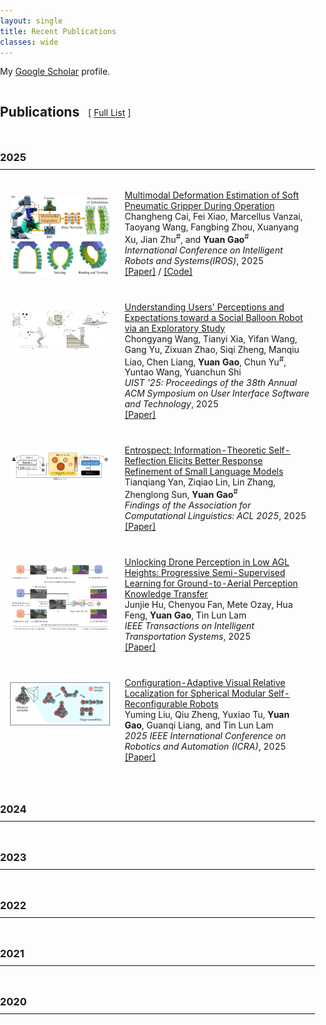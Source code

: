 ```yaml
---
layout: single
title: Recent Publications
classes: wide
---
```

<style>
	/* --- 基本页面样式 (检查是否已存在或冲突) --- */
body {
  margin: 0;
  padding: 0; 
}

html {
  scroll-behavior: smooth; /* 可选: 平滑滚动效果 */
}

/* --- 出版物列表图片/视频预览样式 --- */
.one {
  position: relative; 
  display: inline-block; 
  /* width: 300px; /* 删除或注释掉这一行，让宽度自适应 */
  width: 100%; /* 让 .one 容器填充其父级 td 的可用宽度 */
  max-width: 300px; /* 设定最大宽度，避免图片在超宽屏下过大 */
  /* aspect-ratio: 16 / 9; /* 删除或注释掉这一行，让高度由图片内容决定 */
  height: auto; /* 让高度根据内容自动调整 */
  overflow: hidden; 
  background-color: #f0f0f0; 
  box-sizing: border-box; /* 确保 padding/border 不会增加总宽度 */
}

.two {
  position: absolute; 
  top: 0;
  left: 0;
  right: 0; 
  bottom: 0; 
  opacity: 0; 
  transition: opacity .2s ease-in-out; 
}

.two video { 
    width: 100%;
    height: 100%;
    object-fit: contain; 
}

.one img {
    display: block; 
    max-width: 100%; 
    width: 100%; 
    height: auto; /* 关键：让高度自动调整以保持图片比例 */
    object-fit: contain; /* 关键：让图片完全包含在容器内，不裁剪，可能留白 */
    /* object-fit: cover; */ /* 如果需要裁剪并填满，则使用这个 */
}
/* --- 效果控制结束 --- */

/* --- 年份标题跳转偏移 --- */
h2[id^="publication"], 
h3[id^="year-"] {
  scroll-margin-top: 80px; /* 防止被粘性导航栏遮挡 (请根据导航栏高度调整) */
}
.iconDetails {
	clear: left;
	float:left; 
	width:20%;
    	height:20%;
	max-height:140px;
	max-width:140px; 
} 

.container {
    width:100%;
    height:24%;
    padding:1%;
	margin-bottom: 20px;
}
h4 {
    margin:0px;
}

.button {
    clear: left;
    background-color: #4CAF50; /* Green */
    border: none;
    color: white;
    padding: 4px 20px;
    text-align: center;
    text-decoration: none;
    display: inline-block;
    font-size: 12px;
    margin: 4px 2px;
    -webkit-transition-duration: 0.4s; /* Safari */
    transition-duration: 0.4s;
    cursor: pointer;
}

.green {
    background-color: white; 
    color: black; 
    border: 2px solid #4CAF50;
}

.green:hover {
    background-color: #4CAF50;
    color: white;
}

.blue {
    background-color: white; 
    color: black; 
    border: 2px solid #008CBA;
}

.blue:hover {
    background-color: #008CBA;
    color: white;
}

.red {
    background-color: white; 
    color: black; 
    border: 2px solid #f44336;
}

.red:hover {
    background-color: #f44336;
    color: white;
}

.gray {
    background-color: white;
    color: black;
    border: 2px solid #e7e7e7;
}

.gray:hover {background-color: #e7e7e7;}

.black {
    background-color: white;
    color: black;
    border: 2px solid #555555;
}

.black:hover {
    background-color: #555555;
    color: white;
}
</style>

<script>
function toggleAbstract(btn) {
    var x = btn.nextElementSibling.nextElementSibling;
    if (x.innerHTML === "") {
        x.innerHTML = x.getAttribute("text");
    } else {
        x.innerHTML = "";
    }
}
</script>


My [Google Scholar](https://scholar.google.se/citations?hl=en&user=HgOAYUAAAAAJ) profile.
<h2 id="publications" style="scroll-margin-top: 80px; display: inline-block; margin-right: 10px;">Publications</h2> [ <a href="#">Full List</a> ] 
<h3 id="year-2025" style="text-align: left; margin-top: 2em; margin-bottom: 0.5em; scroll-margin-top: 80px;">2025</h3>
<hr style="border: 0; border-top: 1px solid #eee; margin: 0 0 1em 0;"> 
<table style="width:100%;border:0px;border-spacing:0px 10px;border-collapse:separate;margin-right:auto;margin-left:auto;"><tbody> 
	<tr class="publication-entry" data-year="2025" data-topics="softrobotics,deformationestimation" data-selected="true"> 
		<td style="padding:16px;width:38%;vertical-align:top;text-align: right;">
			<div class="one">
				<img src='/images/publications_image/iros2025_gripper.jpg' alt="Multimodal Deformation Estimation Thumbnail"> 
			</div>
		</td>
		<td style="padding:8px;width:62%;vertical-align:top;">
			<a href="https://your_domain.com/path/to/paper.pdf"> 
				<span class="papertitle">Multimodal Deformation Estimation of Soft Pneumatic Gripper During Operation</span>
			</a>
			<br>
			Changheng Cai, Fei Xiao, Marcellus Vanzai, Taoyang Wang, Fangbing Zhou, Xuanyang Xu, Jian Zhu<sup>#</sup>, and <b>Yuan Gao</b><sup>#</sup>
			<br>
			<em>International Conference on Intelligent Robots and Systems(IROS)</em>, 2025 
			<br>
			<a href="https://your_domain.com/path/to/paper.pdf">[Paper]</a> / 
			<a href="https://github.com/your_username/your_repo">[Code]</a>
			<p></p>
		</td>
	</tr>
	<tr onmouseover="balloon_robot_uist25_start()" onmouseout="balloon_robot_uist25_stop()" class="publication-entry" data-year="2025" data-topics="socialrobotics,hri,ux" data-selected="true"> 
		<td style="padding:16px;width:38%;vertical-align: top;text-align: right;">
			<div class="one">
				<div class="two" id='balloon_robot_uist25_video'>
					<video width=100% height=100% muted autoplay loop>
						<source src="/images/publications_video/balloon_robot_uist25.mp4" type="video/mp4">
						Your browser does not support the video tag.
					</video>
				</div>
				<img src='/images/publications_image/balloon_robot_uist25.jpg' alt="Social Balloon Robot Thumbnail">
			</div>
			<script type="text/javascript">
				function balloon_robot_uist25_start() {
					document.getElementById('balloon_robot_uist25_video').style.opacity = "1";
				}
				function balloon_robot_uist25_stop() {
					document.getElementById('balloon_robot_uist25_video').style.opacity = "0";
				}
				balloon_robot_uist25_stop() // 页面加载时默认停止（隐藏）视频
			</script>
		</td>
		<td style="padding:8px;width:62%;vertical-align:top;">
			<a href="https://dl.acm.org/doi/abs/10.1145/3746059.3747666"> 
				<span class="papertitle">Understanding Users' Perceptions and Expectations toward a Social Balloon Robot via an Exploratory Study</span>
			</a>
			<br>
			Chongyang Wang, Tianyi Xia, Yifan Wang, Gang Yu, Zixuan Zhao, Siqi Zheng, Manqiu Liao, Chen Liang, <b>Yuan Gao</b>, Chun Yu<sup>#</sup>, Yuntao Wang, Yuanchun Shi
			<br>
			<em>UIST '25: Proceedings of the 38th Annual ACM Symposium on User Interface Software and Technology</em>, 2025 
			<br>
			<a href="https://dl.acm.org/doi/abs/10.1145/3746059.3747666">[Paper]</a> 
			<p></p>
		</td>
	</tr>
	<tr class="publication-entry" data-year="2025" data-topics="nlp,llm,slm,selfreflection" data-selected="true"> 
		<td style="padding:16px;width:38%;vertical-align:top; text-align: right;">
			<div class="one">
				<img src='/images/publications_image/entrospect_acl25.jpg' alt="Entrospect Thumbnail"> 
			</div>
		</td>
		<td style="padding:8px;width:62%;vertical-align:top;"> <a href="https://aclanthology.org/2025.findings-acl.1261/"> 
			<span class="papertitle">Entrospect: Information-Theoretic Self-Reflection Elicits Better Response Refinement of Small Language Models</span>
		</a>
			<br>
			Tianqiang Yan, Ziqiao Lin, Lin Zhang, Zhenglong Sun, <b>Yuan Gao</b><sup>#</sup>
			<br>
			<em>Findings of the Association for Computational Linguistics: ACL 2025</em>, 2025 
			<br>
			<a href="https://aclanthology.org/2025.findings-acl.1261/">[Paper]</a> 
			<p></p>
		</td>
	</tr>
	<tr class="publication-entry" data-year="2025" data-topics="droneperception,semisupervisedlearning,knowledgetransfer" data-selected="true"> 
		<td style="padding:16px;width:38%;vertical-align:top;text-align: right;"> 
			<div class="one">
				<img src='/images/publications_image/tits2025_droneperception.jpg' alt="Drone Perception T-ITS Thumbnail"> 
			</div>
		</td>
		<td style="padding:8px;width:62%;vertical-align:top;"> 
			<a href="https://ieeexplore.ieee.org/abstract/document/11005613"> 
				<span class="papertitle">Unlocking Drone Perception in Low AGL Heights: Progressive Semi-Supervised Learning for Ground-to-Aerial Perception Knowledge Transfer</span>
			</a>
        <br>
			Junjie Hu, Chenyou Fan, Mete Ozay, Hua Feng, <b>Yuan Gao</b>, Tin Lun Lam
			<br>
			<em>IEEE Transactions on Intelligent Transportation Systems</em>, 2025 
			<br>
			<a href="https://ieeexplore.ieee.org/abstract/document/11005613">[Paper]</a> 
			<p></p>
		</td>
	</tr>
	<tr class="publication-entry" data-year="2025" data-topics="robotics,localization,smrs" data-selected="true"> 
    	<td style="padding:16px;width:38%;vertical-align:top; text-align: right;"> 
        	<div class="one">
            	<img src='/images/publications_image/icra2025_smrslocalization.jpg' alt="SMSR Localization Thumbnail"> 
            </div>
    	</td>
    	<td style="padding:8px;width:62%;vertical-align:top;"> 
        	<a href="https://ieeexplore.ieee.org/abstract/document/11127871"> 
            	<span class="papertitle">Configuration-Adaptive Visual Relative Localization for Spherical Modular Self-Reconfigurable Robots</span>
        	</a>
        	<br>
        	Yuming Liu, Qiu Zheng, Yuxiao Tu, <b>Yuan Gao</b>, Guanqi Liang, and Tin Lun Lam
        	<br>
       	 	<em>2025 IEEE International Conference on Robotics and Automation (ICRA)</em>, 2025 
        	<br>
        	<a href="#">[Paper]</a> 
        <p></p> 
    	</td>
	</tr>
</tbody></table>

<h3 id="year-2024" style="text-align: left; margin-top: 2em; margin-bottom: 0.5em; scroll-margin-top: 80px;">2024</h3>
<hr style="border: 0; border-top: 1px solid #eee; margin: 0 0 1em 0;"> 
<table style="width:100%;border:0px;border-spacing:0px 10px;border-collapse:separate;margin-right:auto;margin-left:auto;"><tbody> 
    </tbody></table>

<h3 id="year-2023" style="text-align: left; margin-top: 2em; margin-bottom: 0.5em; scroll-margin-top: 80px;">2023</h3>
<hr style="border: 0; border-top: 1px solid #eee; margin: 0 0 1em 0;"> 
<table style="width:100%;border:0px;border-spacing:0px 10px;border-collapse:separate;margin-right:auto;margin-left:auto;"><tbody> 
    </tbody></table>

<h3 id="year-2022" style="text-align: left; margin-top: 2em; margin-bottom: 0.5em; scroll-margin-top: 80px;">2022</h3>
<hr style="border: 0; border-top: 1px solid #eee; margin: 0 0 1em 0;"> 
<table style="width:100%;border:0px;border-spacing:0px 10px;border-collapse:separate;margin-right:auto;margin-left:auto;"><tbody> 
    </tbody></table>

<h3 id="year-2021" style="text-align: left; margin-top: 2em; margin-bottom: 0.5em; scroll-margin-top: 80px;">2021</h3>
<hr style="border: 0; border-top: 1px solid #eee; margin: 0 0 1em 0;"> 
<table style="width:100%;border:0px;border-spacing:0px 10px;border-collapse:separate;margin-right:auto;margin-left:auto;"><tbody> 
    </tbody></table>

<h3 id="year-2020" style="text-align: left; margin-top: 2em; margin-bottom: 0.5em; scroll-margin-top: 80px;">2020</h3>
<hr style="border: 0; border-top: 1px solid #eee; margin: 0 0 1em 0;"> 
<table style="width:100%;border:0px;border-spacing:0px 10px;border-collapse:separate;margin-right:auto;margin-left:auto;"><tbody> 
    </tbody></table>
<br style/>













